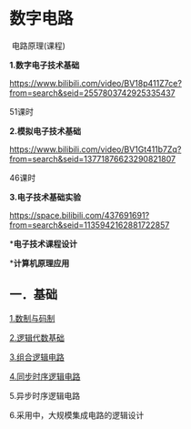 # 数字电路

​    												电路原理(课程)

**1.数字电子技术基础**   

https://www.bilibili.com/video/BV18p411Z7ce?from=search&seid=2557803742925335437      		

51课时

**2.模拟电子技术基础**

https://www.bilibili.com/video/BV1Gt411b7Zq?from=search&seid=13771876623290821807

46课时

**3.电子技术基础实验**

https://space.bilibili.com/437691691?from=search&seid=1135942162881722857

***电子技术课程设计**

***计算机原理应用**

## 一．基础

[1.数制与码制 ](digital-chapter-1.md)

[2.逻辑代数基础 ](digital-chapter-2.md)

[3.组合逻辑电路 ](digital-chapter-3.md)

[4.同步时序逻辑电路 ](digital-chapter-4.md)

5.异步时序逻辑电路 

6.采用中，大规模集成电路的逻辑设计

